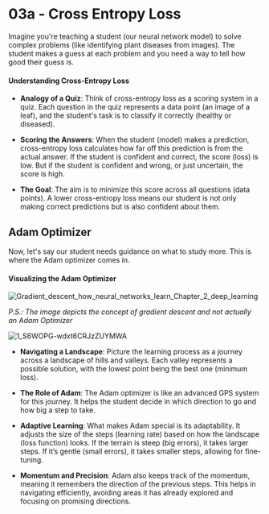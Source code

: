 
# 03a - Cross Entropy Loss

Imagine you're teaching a student (our neural network model) to solve complex problems (like identifying plant diseases from images). The student makes a guess at each problem and you need a way to tell how good their guess is.

#### Understanding Cross-Entropy Loss

- **Analogy of a Quiz**: Think of cross-entropy loss as a scoring system in a quiz. Each question in the quiz represents a data point (an image of a leaf), and the student's task is to classify it correctly (healthy or diseased).

- **Scoring the Answers**: When the student (model) makes a prediction, cross-entropy loss calculates how far off this prediction is from the actual answer. If the student is confident and correct, the score (loss) is low. But if the student is confident and wrong, or just uncertain, the score is high.

- **The Goal**: The aim is to minimize this score across all questions (data points). A lower cross-entropy loss means our student is not only making correct predictions but is also confident about them.


## Adam Optimizer

Now, let's say our student needs guidance on what to study more. This is where the Adam optimizer comes in.

#### Visualizing the Adam Optimizer


![Gradient_descent_how_neural_networks_learn_Chapter_2_deep_learning](https://github.com/Jerome-Joseph-1/Convolutional-Neural-Networks-An-Introduction/assets/82434071/73121994-a35f-4428-b402-a1a7e326d5a3)

_P.S.: The image depicts the concept of gradient descent and not actually an Adam Optimizer_

![1_S6WOPG-wdxt6CRJzZUYMWA](https://github.com/Jerome-Joseph-1/Convolutional-Neural-Networks-An-Introduction/assets/82434071/3fd0c811-b7a6-406b-a728-0411ed1aecd1)
- **Navigating a Landscape**: Picture the learning process as a journey across a landscape of hills and valleys. Each valley represents a possible solution, with the lowest point being the best one (minimum loss).

- **The Role of Adam**: The Adam optimizer is like an advanced GPS system for this journey. It helps the student decide in which direction to go and how big a step to take.

- **Adaptive Learning**: What makes Adam special is its adaptability. It adjusts the size of the steps (learning rate) based on how the landscape (loss function) looks. If the terrain is steep (big errors), it takes larger steps. If it’s gentle (small errors), it takes smaller steps, allowing for fine-tuning.

- **Momentum and Precision**: Adam also keeps track of the momentum, meaning it remembers the direction of the previous steps. This helps in navigating efficiently, avoiding areas it has already explored and focusing on promising directions.
